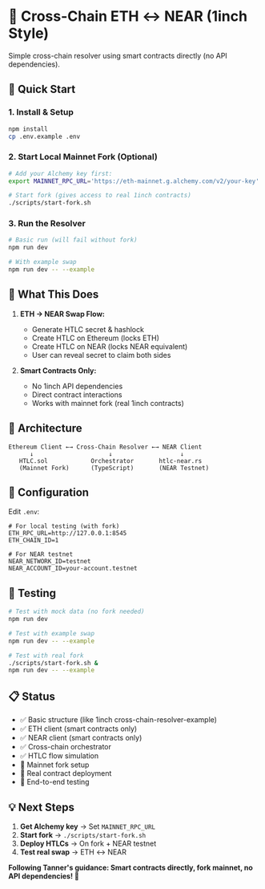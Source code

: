# 🌉 Cross-Chain ETH ↔ NEAR (1inch Style)

Simple cross-chain resolver using smart contracts directly (no API dependencies).

## 🚀 Quick Start

### 1. Install & Setup
```bash
npm install
cp .env.example .env
```

### 2. Start Local Mainnet Fork (Optional)
```bash
# Add your Alchemy key first:
export MAINNET_RPC_URL='https://eth-mainnet.g.alchemy.com/v2/your-key'

# Start fork (gives access to real 1inch contracts)
./scripts/start-fork.sh
```

### 3. Run the Resolver
```bash
# Basic run (will fail without fork)
npm run dev

# With example swap
npm run dev -- --example
```

## 🎯 What This Does

1. **ETH → NEAR Swap Flow:**
   - Generate HTLC secret & hashlock
   - Create HTLC on Ethereum (locks ETH)
   - Create HTLC on NEAR (locks NEAR equivalent)
   - User can reveal secret to claim both sides

2. **Smart Contracts Only:**
   - No 1inch API dependencies
   - Direct contract interactions
   - Works with mainnet fork (real 1inch contracts)

## 🔧 Architecture

```
Ethereum Client ←→ Cross-Chain Resolver ←→ NEAR Client
      ↓                     ↓                   ↓
   HTLC.sol            Orchestrator       htlc-near.rs
   (Mainnet Fork)      (TypeScript)       (NEAR Testnet)
```

## 📝 Configuration

Edit `.env`:
```env
# For local testing (with fork)
ETH_RPC_URL=http://127.0.0.1:8545
ETH_CHAIN_ID=1

# For NEAR testnet
NEAR_NETWORK_ID=testnet
NEAR_ACCOUNT_ID=your-account.testnet
```

## 🧪 Testing

```bash
# Test with mock data (no fork needed)
npm run dev

# Test with example swap
npm run dev -- --example

# Test with real fork
./scripts/start-fork.sh &
npm run dev -- --example
```

## 📋 Status

- ✅ Basic structure (like 1inch cross-chain-resolver-example)
- ✅ ETH client (smart contracts only)  
- ✅ NEAR client (smart contracts only)
- ✅ Cross-chain orchestrator
- ✅ HTLC flow simulation
- 🔄 Mainnet fork setup
- 🔄 Real contract deployment
- 🔄 End-to-end testing

## 💡 Next Steps

1. **Get Alchemy key** → Set `MAINNET_RPC_URL`
2. **Start fork** → `./scripts/start-fork.sh`
3. **Deploy HTLCs** → On fork + NEAR testnet
4. **Test real swap** → ETH ↔ NEAR

**Following Tanner's guidance: Smart contracts directly, fork mainnet, no API dependencies! 🎯**
